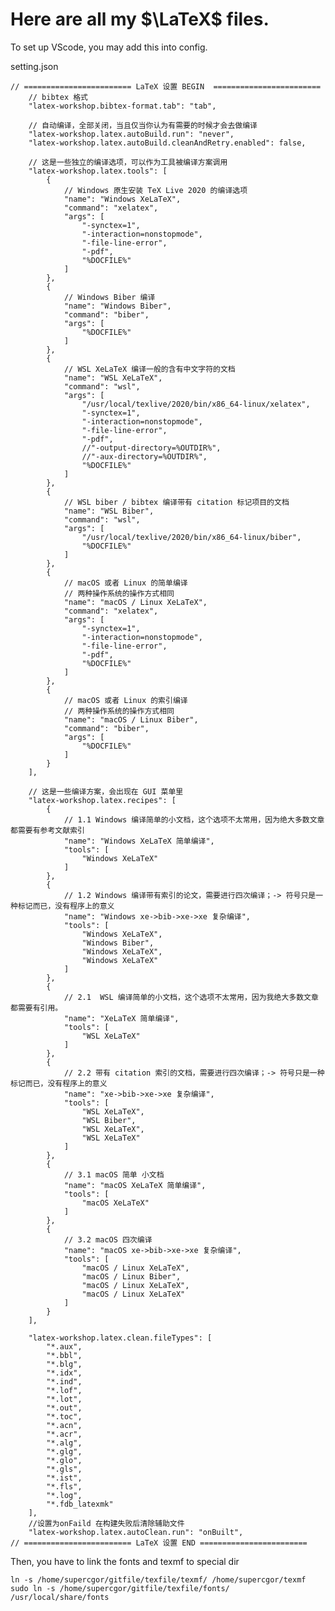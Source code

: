 # Here are all my $\LaTeX$ files.

To set up VScode, you may add this into config.

setting.json

    // ======================== LaTeX 设置 BEGIN  ========================
        // bibtex 格式
        "latex-workshop.bibtex-format.tab": "tab",
    
        // 自动编译，全部关闭，当且仅当你认为有需要的时候才会去做编译
        "latex-workshop.latex.autoBuild.run": "never",
        "latex-workshop.latex.autoBuild.cleanAndRetry.enabled": false,
    
        // 这是一些独立的编译选项，可以作为工具被编译方案调用
        "latex-workshop.latex.tools": [
            {
                // Windows 原生安装 TeX Live 2020 的编译选项
                "name": "Windows XeLaTeX",
                "command": "xelatex",
                "args": [
                    "-synctex=1",
                    "-interaction=nonstopmode",
                    "-file-line-error",
                    "-pdf",
                    "%DOCFILE%"
                ]
            },
            {
                // Windows Biber 编译
                "name": "Windows Biber",
                "command": "biber",
                "args": [
                    "%DOCFILE%"
                ]
            },
            {
                // WSL XeLaTeX 编译一般的含有中文字符的文档
                "name": "WSL XeLaTeX",
                "command": "wsl",
                "args": [
                    "/usr/local/texlive/2020/bin/x86_64-linux/xelatex",
                    "-synctex=1",
                    "-interaction=nonstopmode",
                    "-file-line-error",
                    "-pdf",
                    //"-output-directory=%OUTDIR%",
                    //"-aux-directory=%OUTDIR%",
                    "%DOCFILE%"
                ]
            },
            {
                // WSL biber / bibtex 编译带有 citation 标记项目的文档
                "name": "WSL Biber",
                "command": "wsl",
                "args": [
                    "/usr/local/texlive/2020/bin/x86_64-linux/biber",
                    "%DOCFILE%"
                ]
            },
            {
                // macOS 或者 Linux 的简单编译
                // 两种操作系统的操作方式相同
                "name": "macOS / Linux XeLaTeX",
                "command": "xelatex",
                "args": [
                    "-synctex=1",
                    "-interaction=nonstopmode",
                    "-file-line-error",
                    "-pdf",
                    "%DOCFILE%"
                ]
            },
            {
                // macOS 或者 Linux 的索引编译
                // 两种操作系统的操作方式相同
                "name": "macOS / Linux Biber",
                "command": "biber",
                "args": [
                    "%DOCFILE%"
                ]
            }
        ],
    
        // 这是一些编译方案，会出现在 GUI 菜单里
        "latex-workshop.latex.recipes": [
            {
                // 1.1 Windows 编译简单的小文档，这个选项不太常用，因为绝大多数文章都需要有参考文献索引
                "name": "Windows XeLaTeX 简单编译",
                "tools": [
                    "Windows XeLaTeX"
                ]
            },
            {
                // 1.2 Windows 编译带有索引的论文，需要进行四次编译；-> 符号只是一种标记而已，没有程序上的意义
                "name": "Windows xe->bib->xe->xe 复杂编译",
                "tools": [
                    "Windows XeLaTeX",
                    "Windows Biber",
                    "Windows XeLaTeX",
                    "Windows XeLaTeX"
                ]
            },
            {
                // 2.1  WSL 编译简单的小文档，这个选项不太常用，因为我绝大多数文章都需要有引用。
                "name": "XeLaTeX 简单编译",
                "tools": [
                    "WSL XeLaTeX"
                ]
            },
            {
                // 2.2 带有 citation 索引的文档，需要进行四次编译；-> 符号只是一种标记而已，没有程序上的意义
                "name": "xe->bib->xe->xe 复杂编译",
                "tools": [
                    "WSL XeLaTeX",
                    "WSL Biber",
                    "WSL XeLaTeX",
                    "WSL XeLaTeX"
                ]
            },
            {
                // 3.1 macOS 简单 小文档
                "name": "macOS XeLaTeX 简单编译",
                "tools": [
                    "macOS XeLaTeX"
                ]
            },
            {
                // 3.2 macOS 四次编译
                "name": "macOS xe->bib->xe->xe 复杂编译",
                "tools": [
                    "macOS / Linux XeLaTeX",
                    "macOS / Linux Biber",
                    "macOS / Linux XeLaTeX",
                    "macOS / Linux XeLaTeX"
                ]
            }
        ],
    
        "latex-workshop.latex.clean.fileTypes": [
            "*.aux",
            "*.bbl",
            "*.blg",
            "*.idx",
            "*.ind",
            "*.lof",
            "*.lot",
            "*.out",
            "*.toc",
            "*.acn",
            "*.acr",
            "*.alg",
            "*.glg",
            "*.glo",
            "*.gls",
            "*.ist",
            "*.fls",
            "*.log",
            "*.fdb_latexmk"
        ],
        //设置为onFaild 在构建失败后清除辅助文件
        "latex-workshop.latex.autoClean.run": "onBuilt",
    // ======================== LaTeX 设置 END ========================

Then, you have to link the fonts and texmf to special dir

    ln -s /home/supercgor/gitfile/texfile/texmf/ /home/supercgor/texmf
    sudo ln -s /home/supercgor/gitfile/texfile/fonts/ /usr/local/share/fonts